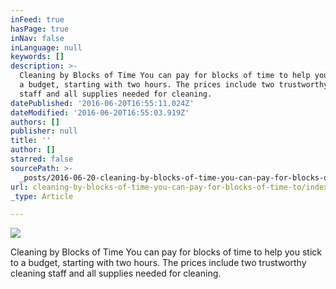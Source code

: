 ```yaml
---
inFeed: true
hasPage: true
inNav: false
inLanguage: null
keywords: []
description: >-
  Cleaning by Blocks of Time You can pay for blocks of time to help you stick to
  a budget, starting with two hours. The prices include two trustworthy cleaning
  staff and all supplies needed for cleaning.
datePublished: '2016-06-20T16:55:11.024Z'
dateModified: '2016-06-20T16:55:03.919Z'
authors: []
publisher: null
title: ''
author: []
starred: false
sourcePath: >-
  _posts/2016-06-20-cleaning-by-blocks-of-time-you-can-pay-for-blocks-of-time-to.md
url: cleaning-by-blocks-of-time-you-can-pay-for-blocks-of-time-to/index.html
_type: Article

---
```

![](https://the-grid-user-content.s3-us-west-2.amazonaws.com/008a3534-a078-4ea5-8e15-09e13ec540eb.jpg)

Cleaning by Blocks of Time You can pay for blocks of time to help you stick to a budget, starting with two hours. The prices include two trustworthy cleaning staff and all supplies needed for cleaning.